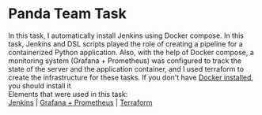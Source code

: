 # Panda Team Task

In this task, I automatically install Jenkins using Docker compose. In this task, Jenkins and DSL scripts played the role of creating a pipeline for a containerized Python application. Also, with the help of Docker compose, a monitoring system (Grafana + Prometheus) was configured to track the state of the server and the application container, and I used terraform to create the infrastructure for these tasks. If you don't have [Docker installed](https://docs.docker.com/engine/install/ubuntu/), you should install it<br> Elements that were used in this task:<br>
[Jenkins](#Jenkins) | [Grafana + Prometheus](#Grafana+Prometheus) | [Terraform](#Terraform)

